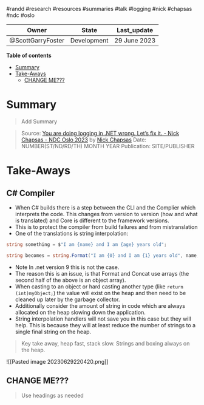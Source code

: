 #randd #research #resources #summaries #talk #logging #nick #chapsas #ndc #oslo 

|Owner|State|Last_update|
|--|--|--|
|@ScottGarryFoster|Development|29 June 2023|

**Table of contents**
- [Summary](#Summary)
- [Take-Aways](#Take-Aways)
	- [CHANGE ME???](#CHANGE%20ME???)

# Summary
>Add Summary

>Source: [You are doing logging in .NET wrong. Let’s fix it. - Nick Chapsas - NDC Oslo 2023](https://www.youtube.com/watch?v=NlBjVJPkT6M) by [Nick Chapsas](https://www.linkedin.com/in/nick-chapsas/?originalSubdomain=uk)
>Date: NUMBER(ST/ND/RD/TH) MONTH YEAR
>Publication: SITE/PUBLISHER

# Take-Aways
## C# Compiler
* When C# builds there is a step between the CLI and the Complier which interprets the code. This changes from version to version (how and what is translated) and Core is different to the framework versions. 
* This is to protect the compiler from build failures and from mistranslation
* One of the translations is string interpolation:
```c#
string something = $"I am {name} and I am {age} years old";

string becomes = string.Format("I am {0} and I am {1} years old", name, age);
```
* Note In .net version 9 this is not the case.
* The reason this is an issue, is that Format and Concat use arrays (the second half of the above is an object array).
* When casting to an object or hard casting another type (like `return (int)myObject;`) the value will exist on the heap and then need to be cleaned up later by the garbage collector.
* Additionally consider the amount of string in code which are always allocated on the heap slowing down the application.
* String interpolation handlers will not save you in this case but they will help. This is because they will at least reduce the number of strings to a single final string on the heap.

> Key take away, heap fast, stack slow. Strings and boxing always on the heap.

![[Pasted image 20230629220420.png]]

## CHANGE ME???
>Use headings as needed